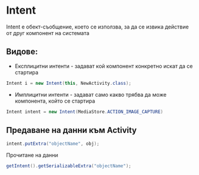 # Intent

 Intent е обект-съобщение, което се използва, за да се извика действие от друг компонент на системата

## Видове:

- Експлицитни интенти - задават кой компонент конкретно искат да се стартира

```java
Intent i = new Intent(this, NewActivity.class);
```

- Имплицитни интенти - задават само какво трябва да може компонента, който се стартира

```java
Intent intent = new Intent(MediaStore.ACTION_IMAGE_CAPTURE)
```

## Предаване на данни към Activity

``` java
intent.putExtra("objectName", obj);
```

Прочитане на данни

```java
getIntent().getSerializableExtra("objectName");
```
